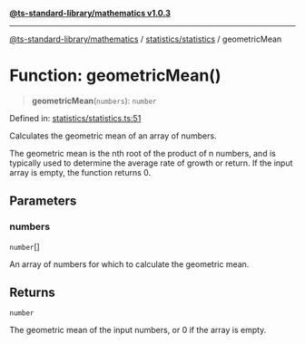 [**@ts-standard-library/mathematics v1.0.3**](../../../README.md)

***

[@ts-standard-library/mathematics](../../../README.md) / [statistics/statistics](../README.md) / geometricMean

# Function: geometricMean()

> **geometricMean**(`numbers`): `number`

Defined in: [statistics/statistics.ts:51](https://github.com/gabaudette/ts-stdlib/blob/be448e6a9d9c20c6c2f27f6550ce4e65fc8c9b89/packages/mathematics/src/statistics/statistics.ts#L51)

Calculates the geometric mean of an array of numbers.

The geometric mean is the nth root of the product of n numbers,
and is typically used to determine the average rate of growth or return.
If the input array is empty, the function returns 0.

## Parameters

### numbers

`number`[]

An array of numbers for which to calculate the geometric mean.

## Returns

`number`

The geometric mean of the input numbers, or 0 if the array is empty.
